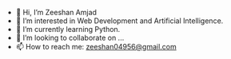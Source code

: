 - 👋 Hi, I’m Zeeshan Amjad
- 👀 I’m interested in Web Development and Artificial Intelligence.
- 🌱 I’m currently learning Python.
- 💞️ I’m looking to collaborate on ...
- 📫 How to reach me: zeeshan04956@gmail.com 

<!---
ZeeshanAmjad0495/ZeeshanAmjad0495 is a ✨ special ✨ repository because its `README.md` (this file) appears on your GitHub profile.
You can click the Preview link to take a look at your changes.
--->
